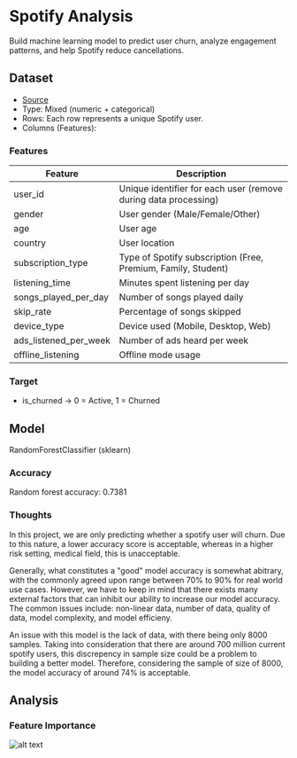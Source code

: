 # Spotify Analysis
Build machine learning model to predict user churn, analyze engagement patterns, and help Spotify reduce cancellations.

## Dataset
- [Source](https://www.kaggle.com/datasets/nabihazahid/spotify-dataset-for-churn-analysis/data)
- Type: Mixed (numeric + categorical)
- Rows: Each row represents a unique Spotify user.
- Columns (Features):

### Features
| Feature | Description |
| ------ | ------ |
| user_id | Unique identifier for each user (remove during data processing) |
| gender | User gender (Male/Female/Other) |
| age | User age |
| country | User location |
| subscription_type | Type of Spotify subscription (Free, Premium, Family, Student) |
| listening_time | Minutes spent listening per day |
| songs_played_per_day | Number of songs played daily |
| skip_rate | Percentage of songs skipped |
| device_type | Device used (Mobile, Desktop, Web) |
| ads_listened_per_week | Number of ads heard per week |
| offline_listening | Offline mode usage |

### Target
- is_churned → 0 = Active, 1 = Churned


## Model
RandomForestClassifier (sklearn)

### Accuracy
Random forest accuracy: 0.7381

### Thoughts
In this project, we are only predicting whether a spotify user will churn. Due to this nature, a lower accuracy score is acceptable, whereas in a higher risk setting, medical field, this is unacceptable.

Generally, what constitutes a "good" model accuracy is somewhat abitrary, with the commonly agreed upon range between 70% to 90% for real world use cases. However, we have to keep in mind that there exists many external factors that can inhibit our ability to increase our model accuracy. The common issues include: non-linear data, number of data, quality of data, model complexity, and model efficieny. 

An issue with this model is the lack of data, with there being only 8000 samples. Taking into consideration that there are around 700 million current spotify users, this discrepency in sample size could be a problem to building a better model. Therefore, considering the sample of size of 8000, the model accuracy of around 74% is acceptable.

## Analysis
### Feature Importance

![alt text](https://github.com/[username]/[reponame]/blob/[branch]/image.jpg?raw=true)